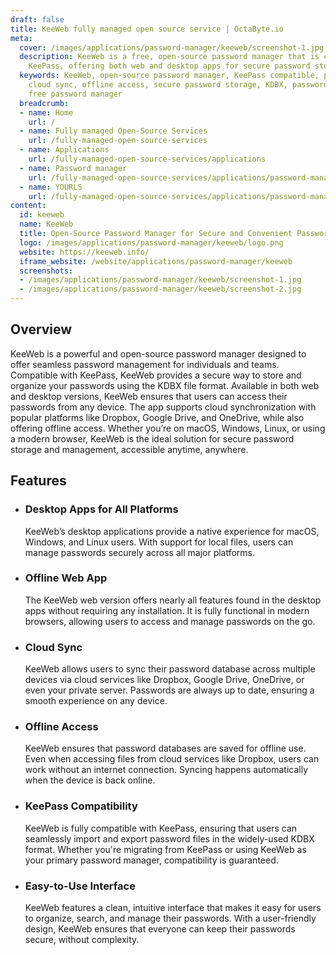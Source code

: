 ```yaml
---
draft: false
title: KeeWeb fully managed open source service | OctaByte.io
meta:
  cover: /images/applications/password-manager/keeweb/screenshot-1.jpg
  description: KeeWeb is a free, open-source password manager that is compatible with
    KeePass, offering both web and desktop apps for secure password storage and management.
  keywords: KeeWeb, open-source password manager, KeePass compatible, password management,
    cloud sync, offline access, secure password storage, KDBX, password manager app,
    free password manager
  breadcrumb:
  - name: Home
    url: /
  - name: Fully managed Open-Source Services
    url: /fully-managed-open-source-services
  - name: Applications
    url: /fully-managed-open-source-services/applications
  - name: Password manager
    url: /fully-managed-open-source-services/applications/password-manager
  - name: YOURLS
    url: /fully-managed-open-source-services/applications/password-manager/yourls
content:
  id: keeweb
  name: KeeWeb
  title: Open-Source Password Manager for Secure and Convenient Password Management
  logo: /images/applications/password-manager/keeweb/logo.png
  website: https://keeweb.info/
  iframe_website: /website/applications/password-manager/keeweb
  screenshots:
  - /images/applications/password-manager/keeweb/screenshot-1.jpg
  - /images/applications/password-manager/keeweb/screenshot-2.jpg
---
```


## Overview

KeeWeb is a powerful and open-source password manager designed to offer seamless password management for individuals and teams. Compatible with KeePass, KeeWeb provides a secure way to store and organize your passwords using the KDBX file format. Available in both web and desktop versions, KeeWeb ensures that users can access their passwords from any device. The app supports cloud synchronization with popular platforms like Dropbox, Google Drive, and OneDrive, while also offering offline access. Whether you’re on macOS, Windows, Linux, or using a modern browser, KeeWeb is the ideal solution for secure password storage and management, accessible anytime, anywhere.

## Features

- ### Desktop Apps for All Platforms

  KeeWeb’s desktop applications provide a native experience for macOS, Windows, and Linux users. With support for local files, users can manage passwords securely across all major platforms.

- ### Offline Web App

  The KeeWeb web version offers nearly all features found in the desktop apps without requiring any installation. It is fully functional in modern browsers, allowing users to access and manage passwords on the go.

- ### Cloud Sync

  KeeWeb allows users to sync their password database across multiple devices via cloud services like Dropbox, Google Drive, OneDrive, or even your private server. Passwords are always up to date, ensuring a smooth experience on any device.

- ### Offline Access

  KeeWeb ensures that password databases are saved for offline use. Even when accessing files from cloud services like Dropbox, users can work without an internet connection. Syncing happens automatically when the device is back online.

- ### KeePass Compatibility

  KeeWeb is fully compatible with KeePass, ensuring that users can seamlessly import and export password files in the widely-used KDBX format. Whether you're migrating from KeePass or using KeeWeb as your primary password manager, compatibility is guaranteed.

- ### Easy-to-Use Interface

  KeeWeb features a clean, intuitive interface that makes it easy for users to organize, search, and manage their passwords. With a user-friendly design, KeeWeb ensures that everyone can keep their passwords secure, without complexity.